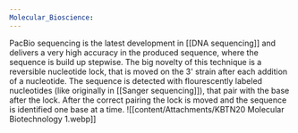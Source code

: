 ```yaml
---
Molecular_Bioscience:
---
```

PacBio sequencing is the latest development in [[DNA sequencing]] and delivers a very high accuracy in the produced sequence, where the sequence is build up stepwise. The big novelty of this technique is a reversible nucleotide lock, that is moved on the 3' strain after each addition of a nucleotide.
The sequence is detected with flourescently labeled nucleotides (like originally in [[Sanger sequencing]]), that pair with the base after the lock. After the correct pairing the lock is moved and the sequence is identified one base at a time.
![[content/Attachments/KBTN20 Molecular Biotechnology 1.webp]]